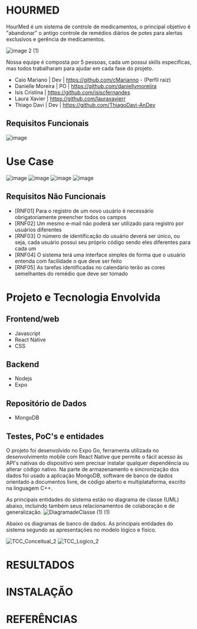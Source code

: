 # HOURMED
HourMed é um sistema de controle de medicamentos, o principal objetivo é "abandonar" o antigo controle de remédios diários de potes para alertas exclusivos e gerência de medicamentos.

![image 2 (1)](https://user-images.githubusercontent.com/61214124/120929062-de8f8b80-c6bd-11eb-9848-72b8f9ed11c0.png)

Nossa equipe é composta por 5 pessoas, cada um possui skills específicas, mas todos trabalharam para ajudar em cada fase do projeto.
- Caio Mariano | Dev | https://github.com/cMarianno - (Perfil raiz)
- Danielle Moreira | PO | https://github.com/daniellymoreiira 
- Isis Cristina | https://github.com/isiscfernandes  
- Laura Xavier | https://github.com/lauraxavierr
- Thiago Davi | Dev | https://github.com/ThiagoDavi-AnDev

## Requisitos Funcionais
![image](https://user-images.githubusercontent.com/61214124/120940648-b5d6b880-c6f4-11eb-8624-76d7484dfdd9.png)

# Use Case

![image](https://user-images.githubusercontent.com/61214124/120930136-77280a80-c6c2-11eb-878a-6ae6aa38f416.png)
![image](https://user-images.githubusercontent.com/61214124/120930156-8ad37100-c6c2-11eb-8ca2-5cd219ac3ff3.png)
![image](https://user-images.githubusercontent.com/61214124/120930604-624c7680-c6c4-11eb-8b49-8f4e86f5fedb.png)
![image](https://user-images.githubusercontent.com/61214124/120930621-77290a00-c6c4-11eb-88a0-e6926718d296.png)

## Requisitos Não Funcionais

- [RNF01] Para o registro de um novo usuário é necessário obrigatoriamente preencher todos os campos
- [RNF02] Um mesmo e-mail não poderá ser utilizado para registro por usuários diferentes
- [RNF03] O número de identificação do usuário deverá ser único, ou seja, cada usuário possui seu próprio código sendo eles diferentes para cada um
- [RNF04] O sistema terá uma interface simples de forma que o usuário entenda com facilidade o que deve ser feito
- [RNF05] As tarefas identificadas no calendário terão as cores semelhantes do remédio que deve ser tomado

# Projeto e Tecnologia Envolvida 
## Frontend/web
- Javascript
- React Native
- CSS

## Backend
- Nodejs
- Expo
 
## Repositório de Dados
- MongoDB

## Testes, PoC's e entidades
O projeto foi desenvolvido no Expo Go, ferramenta utilizada no desenvolvimento mobile com React Native que permite o fácil acesso às API's nativas do dispositivo sem precisar instalar qualquer dependência ou alterar código nativo. Na parte de armazenamento e sincronização dos dados foi usado a aplicação MongoDB,  software de banco de dados orientado a documentos livre, de código aberto e multiplataforma, escrito na linguagem C++.

As principais entidades do sistema estão no diagrama de classe (UML) abaixo, incluindo também seus relacionamentos de colaboração e de generalização.
![DiagramadeClasse (1) (1)](https://user-images.githubusercontent.com/61214124/120932589-d12dcd80-c6cc-11eb-96c3-dd984abb11d9.png)


Abaixo os diagramas de banco de dados. As principais entidades do sistema segundo as apresentações no modelo lógico e físico.

![TCC_Conceitual_2](https://user-images.githubusercontent.com/61214124/120942316-8a58cb80-c6fe-11eb-816c-bbc4a7f01fc7.png)
![TCC_Logico_2](https://user-images.githubusercontent.com/61214124/120942320-92b10680-c6fe-11eb-8dd9-85e5642e159a.png)

# RESULTADOS

# INSTALAÇÃO

# REFERÊNCIAS

